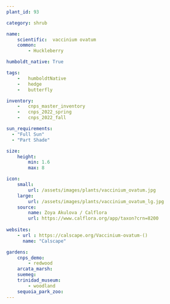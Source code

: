 ```yaml
---
plant_id: 93

category: shrub

name: 
    scientific:  vaccinium ovatum 
    common:  
        - Huckleberry

humboldt_native: True

tags: 
    -   humboldtNative
    -   hedge
    -   butterfly 

inventory: 
    -   cnps_master_inventory
    -   cnps_2022_spring
    -   cnps_2022_fall

sun_requirements:
  - "Full Sun"
  - "Part Shade"

size:
    height: 
        min: 1.6
        max: 8

icon: 
    small: 
        url: /assets/images/plants/vaccinium_ovatum.jpg
    large: 
        url: /assets/images/plants/vaccinium_ovatum_lg.jpg
    source: 
        name: Zoya Akulova / Calflora
        url: https://www.calflora.org/app/taxon?crn=8200 
 
websites:
    - url : https://calscape.org/Vaccinium-ovatum-() 
      name: "Calscape"

gardens:
    cnps_demo:
        - redwood
    arcata_marsh:
    suemeg:
    trinidad_museum:
        - woodland
    sequoia_park_zoo: 
---
```

